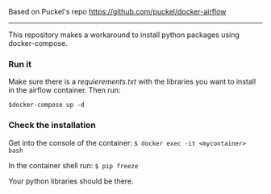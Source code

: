 Based on Puckel's repo https://github.com/puckel/docker-airflow

-----

This repository makes a workaround to install python packages using docker-compose.

### Run it

Make sure there is a *requierements.txt* with the libraries you want to install in the airflow container. Then run:

```$docker-compose up -d```

### Check the installation

Get into the console of the container:
```$ docker exec -it <mycontainer> bash```

In the container shell run:
```$ pip freeze```

Your python libraries should be there.

